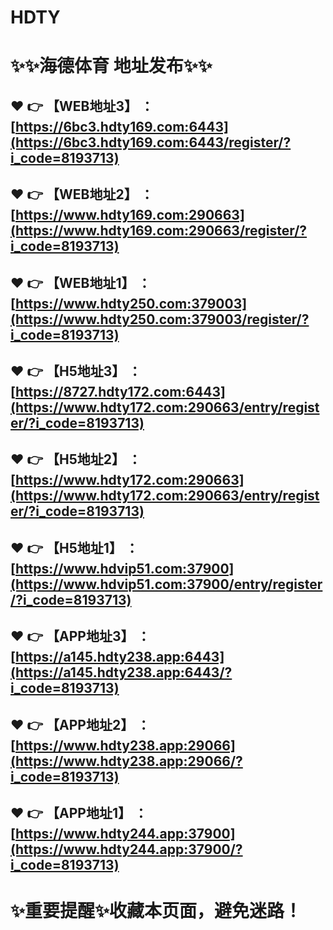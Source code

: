 HDTY
====

✨✨海德体育 地址发布✨✨
====

❤️ 👉 【WEB地址3】 ：[https://6bc3.hdty169.com:6443](https://6bc3.hdty169.com:6443/register/?i_code=8193713)
---

❤️ 👉 【WEB地址2】 ：[https://www.hdty169.com:290663](https://www.hdty169.com:290663/register/?i_code=8193713)
---

❤️ 👉 【WEB地址1】 ：[https://www.hdty250.com:379003](https://www.hdty250.com:379003/register/?i_code=8193713)
---

❤️ 👉 【H5地址3】 ： [https://8727.hdty172.com:6443](https://www.hdty172.com:290663/entry/register/?i_code=8193713)
---

❤️ 👉 【H5地址2】 ：[https://www.hdty172.com:290663](https://www.hdty172.com:290663/entry/register/?i_code=8193713)
---

❤️ 👉 【H5地址1】 ：[https://www.hdvip51.com:37900](https://www.hdvip51.com:37900/entry/register/?i_code=8193713)
---

❤️ 👉 【APP地址3】 ：[https://a145.hdty238.app:6443](https://a145.hdty238.app:6443/?i_code=8193713)
---

❤️ 👉 【APP地址2】 ：[https://www.hdty238.app:29066](https://www.hdty238.app:29066/?i_code=8193713)
---

❤️ 👉 【APP地址1】 ：[https://www.hdty244.app:37900](https://www.hdty244.app:37900/?i_code=8193713)
---

✨重要提醒✨收藏本页面，避免迷路！
===

